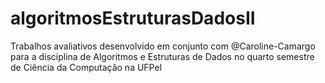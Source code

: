 # algoritmosEstruturasDadosII
Trabalhos avaliativos desenvolvido em conjunto com @Caroline-Camargo para a disciplina de Algoritmos e Estruturas de Dados no quarto semestre de Ciência da Computação na UFPel
